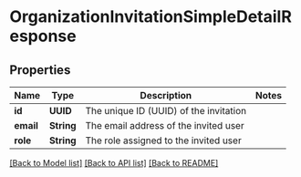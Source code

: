 # OrganizationInvitationSimpleDetailResponse

## Properties
Name | Type | Description | Notes
------------ | ------------- | ------------- | -------------
**id** | **UUID** | The unique ID (UUID) of the invitation | 
**email** | **String** | The email address of the invited user | 
**role** | **String** | The role assigned to the invited user | 

[[Back to Model list]](../README.md#documentation-for-models) [[Back to API list]](../README.md#documentation-for-api-endpoints) [[Back to README]](../README.md)



